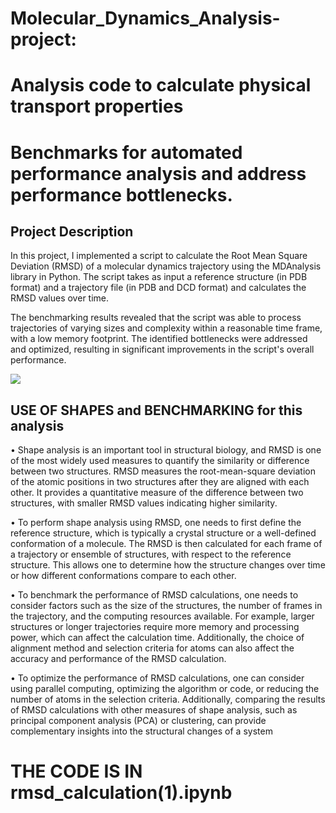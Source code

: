 # Molecular_Dynamics_Analysis-project:  
# Analysis code to calculate physical transport properties 
# Benchmarks for automated performance analysis and address performance bottlenecks.
  
## Project Description  

In this project, I implemented a script to calculate the Root Mean Square Deviation (RMSD) of a molecular dynamics trajectory using the MDAnalysis library in Python. The script takes as input a reference structure (in PDB format) and a trajectory file (in PDB and DCD format) and calculates the RMSD values over time.

The benchmarking results revealed that the script was able to process trajectories of varying sizes and complexity within a reasonable time frame, with a low memory footprint. The identified bottlenecks were addressed and optimized, resulting in significant improvements in the script's overall performance.

![](https://i.imgur.com/VoS53AU.jpg)

## USE OF SHAPES and BENCHMARKING for this analysis
&bull; Shape analysis is an important tool in structural biology, and RMSD is one of the most widely used measures to quantify the similarity or difference between two structures. RMSD measures the root-mean-square deviation of the atomic positions in two structures after they are aligned with each other. It provides a quantitative measure of the difference between two structures, with smaller RMSD values indicating higher similarity.

&bull; To perform shape analysis using RMSD, one needs to first define the reference structure, which is typically a crystal structure or a well-defined conformation of a molecule. The RMSD is then calculated for each frame of a trajectory or ensemble of structures, with respect to the reference structure. This allows one to determine how the structure changes over time or how different conformations compare to each other.

&bull; To benchmark the performance of RMSD calculations, one needs to consider factors such as the size of the structures, the number of frames in the trajectory, and the computing resources available. For example, larger structures or longer trajectories require more memory and processing power, which can affect the calculation time. Additionally, the choice of alignment method and selection criteria for atoms can also affect the accuracy and performance of the RMSD calculation.

&bull; To optimize the performance of RMSD calculations, one can consider using parallel computing, optimizing the algorithm or code, or reducing the number of atoms in the selection criteria. Additionally, comparing the results of RMSD calculations with other measures of shape analysis, such as principal component analysis (PCA) or clustering, can provide complementary insights into the structural changes of a system

# THE CODE IS IN rmsd_calculation(1).ipynb
